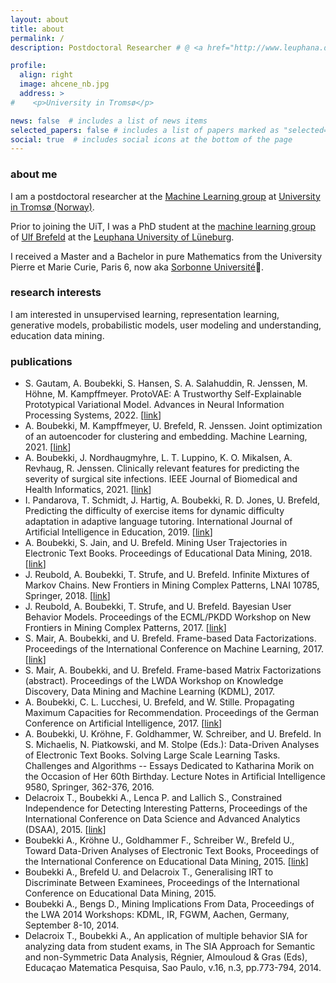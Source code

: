 ```yaml
---
layout: about
title: about
permalink: /
description: Postdoctoral Researcher # @ <a href="http://www.leuphana.de/en/home.html">UiT The Arctic University of Norway</a>

profile:
  align: right
  image: ahcene_nb.jpg
  address: >
#    <p>University in Tromsø</p>

news: false  # includes a list of news items
selected_papers: false # includes a list of papers marked as "selected={true}"
social: true  # includes social icons at the bottom of the page
---
```


### about me

I am a postdoctoral researcher at the [Machine Learning group](https://machine-learning.uit.no/) at [University in Tromsø (Norway)](https://www.uit.no/en). 

Prior to joining the UiT, I was a PhD student at the [machine learning group](http://ml3.leuphana.de/team.html) of [Ulf Brefeld](http://ml3.leuphana.de/ulf.html) at the [Leuphana University of Lüneburg](http://www.leuphana.de/en/home.html).

I received a Master and a Bachelor in pure Mathematics from the University Pierre et Marie Curie, Paris 6, now aka [Sorbonne Université](https://www.sorbonne-universite.fr/)🤷.


### research interests

I am interested in unsupervised learning, representation learning, generative models, probabilistic models, user modeling and understanding, education data mining.


### publications

<ul>
  <li>
    S. Gautam, A. Boubekki, S. Hansen, S. A. Salahuddin, R. Jenssen, M. Höhne, M. Kampffmeyer. ProtoVAE: A Trustworthy Self-Explainable Prototypical Variational Model.  Advances in Neural Information Processing Systems, 2022. [<a href="https://arxiv.org/pdf/2210.08151">link</a>]
  </li>

  
  <li>
    A. Boubekki, M. Kampffmeyer, U. Brefeld, R. Jenssen. Joint optimization of an autoencoder for clustering and embedding. Machine Learning, 2021. [<a href="https://link.springer.com/article/10.1007/s10994-021-06015-5">link</a>]
  </li>

  <li>
    A. Boubekki, J. Nordhaugmyhre, L. T. Luppino, K. O. Mikalsen, A. Revhaug, R. Jenssen. Clinically relevant features for predicting the severity of surgical site infections. IEEE Journal of Biomedical and Health Informatics, 2021. [<a href="https://ieeexplore.ieee.org/abstract/document/9580628">link</a>]
  </li>

  <li>
    I. Pandarova, T. Schmidt, J. Hartig, A. Boubekki, R. D. Jones, U. Brefeld, Predicting the difficulty of exercise items for dynamic difficulty adaptation in adaptive language tutoring. International Journal of Artificial Intelligence in Education, 2019. [<a href="https://link.springer.com/article/10.1007/s40593-019-00180-4">link</a>]
  </li>

  <li>
    A. Boubekki, S. Jain, and U. Brefeld. Mining User Trajectories in Electronic Text Books. Proceedings of Educational Data Mining, 2018. [<a href="https://files.eric.ed.gov/fulltext/ED593110.pdf">link</a>]
  </li>
    
  <li>
    J. Reubold, A. Boubekki, T. Strufe, and U. Brefeld. Infinite Mixtures of Markov Chains. New Frontiers in Mining Complex Patterns, LNAI 10785, Springer, 2018. [<a href="https://openreview.net/pdf?id=_lxJN02SXKQ">link</a>]
  </li>
    
  <li>
    J. Reubold, A. Boubekki, T. Strufe, and U. Brefeld. Bayesian User Behavior Models. Proceedings of the ECML/PKDD Workshop on New Frontiers in Mining Complex Patterns, 2017. [<a href="http://www.di.uniba.it/~loglisci/NFmcp17/NFMCP_2017_paper_2.pdf">link</a>]
  </li>
    
  <li>
    S. Mair, A. Boubekki, and U. Brefeld. Frame-based Data Factorizations. Proceedings of the International Conference on Machine Learning, 2017. [<a href="http://proceedings.mlr.press/v70/mair17a.html">link</a>]
  </li>
    
  <li>
    S. Mair, A. Boubekki, and U. Brefeld. Frame-based Matrix Factorizations (abstract). Proceedings of the LWDA Workshop on Knowledge Discovery, Data Mining and Machine Learning (KDML), 2017.
  </li>
    
  <li>
    A. Boubekki, C. L. Lucchesi, U. Brefeld, and W. Stille. Propagating Maximum Capacities for Recommendation. Proceedings of the German Conference on Artificial Intelligence, 2017. [<a href="https://mediatum.ub.tum.de/doc/1380314/ckn6u6a9ezuyoeg5iqf27q7ub.OnlineMultiObject.pdf#page=89">link</a>]
  </li>
    
  <li>
    A. Boubekki, U. Kröhne, F. Goldhammer, W. Schreiber, and U. Brefeld. In S. Michaelis, N. Piatkowski, and M. Stolpe (Eds.): Data-Driven Analyses of Electronic Text Books. Solving Large Scale Learning Tasks. Challenges and Algorithms -- Essays Dedicated to Katharina Morik on the Occasion of Her 60th Birthday. Lecture Notes in Artificial Intelligence 9580, Springer, 362-376, 2016. 
  </li>
    
  <li>
    Delacroix T., Boubekki A., Lenca P. and Lallich S., Constrained Independence for Detecting Interesting Patterns, Proceedings of the International Conference on Data Science and Advanced Analytics (DSAA), 2015. [<a href="https://ieeexplore.ieee.org/abstract/document/7344897">link</a>]
  </li>
    
  <li>
    Boubekki A., Kröhne U., Goldhammer F., Schreiber W., Brefeld U., Toward Data-Driven Analyses of Electronic Text Books, Proceedings of the International Conference on Educational Data Mining, 2015. [<a href="https://doi.org/10.1007/978-3-319-41706-6_20">link</a>]
  </li>
    
  <li>
    Boubekki A., Brefeld U. and Delacroix T., Generalising IRT to Discriminate Between Examinees, Proceedings of the International  Conference on Educational Data Mining, 2015. 
  </li>
    
  <li>
    Boubekki A., Bengs D., Mining Implications From Data, Proceedings of the LWA 2014 Workshops: KDML, IR, FGWM, Aachen, Germany, September 8-10, 2014. 
  </li>
    
  <li>
    Delacroix T., Boubekki A., An application of multiple behavior SIA for analyzing data from student exams, in The SIA Approach for Semantic and non-Symmetric Data Analysis, Régnier, Almouloud & Gras (Eds), Educaçao Matematica Pesquisa, Sao Paulo, v.16, n.3, pp.773-794, 2014. 
  </li>
</ul>
